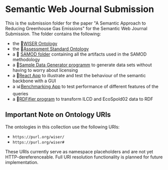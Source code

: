 # Semantic Web Journal Submission
This is the submission folder for the paper "A Semantic Approach to Reducing Greenhouse Gas Emissions" for the Semantic Web Journal Submission.
The folder contains the following:
- the :open_file_folder:[WISER Ontology](Ontologies/WISEROntology/)
- the :open_file_folder:[Assessment Standard Ontology](Ontologies/AssessmentStandardOntology/)
- a :open_file_folder: [SAMOD folder](SAMOD) containing all the artifacts used in the SAMOD methodology 
- a :page_facing_up:[Sample Data Generator programm](SampleDataGenerator/dataGenerator.py) to generate data sets without having to worry about licensing
- a :open_file_folder:[React App](GUI) to illustrate and test the behaviour of the semantic backbone with a GUI
- a :bar_chart:[Benchmarking App](Benchmarking) to test performance of different features of the queries
- a :page_facing_up:[RDFifier program](RDFifier) to transform ILCD and EcoSpold02 data to RDF

## Important Note on Ontology URIs

The ontologies in this collection use the following URIs:
- `https://purl.org/wiser/`
- `https://purl.org/wiser#`

These URIs currently serve as namespace placeholders and are not yet HTTP-dereferenceable. Full URI resolution functionality is planned for future implementation.

